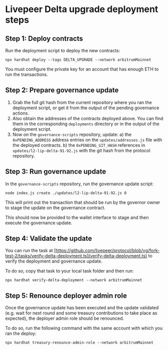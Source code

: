# Livepeer Delta upgrade deployment steps

## Step 1: Deploy contracts

Run the deployment script to deploy the new contracts:

```
npx hardhat deploy --tags DELTA_UPGRADE --network arbitrumMainnet
```

You must configure the private key for an account that has enough ETH to run the transactions.

## Step 2: Prepare governance update

1.  Grab the full git hash from the current repository where you ran the deployment script, or get it from the output of
    the pending governance actions.
2.  Also obtain the addresses of the contracts deployed above. You can find them in the corresponding `deployments` directory or
    in the output of the deployment script.
3.  Now on the `governance-scripts` repository, update:
    a) the `0xPENDING_ADDRESS` address entries on the `updates/addresses.js` file with the deployed contracts.
    b) the `0xPENDING_GIT_HASH` references in `updates/l2-lip-delta-91-92.js` with the git hash from the protocol
    repository.

## Step 3: Run governance update

In the `governance-scripts` repository, run the governance update script:

```
node index.js create ./updates/l2-lip-delta-91-92.js 0
```

This will print out the transaction that should be run by the governor owner to stage the update
on the governance contract.

This should now be provided to the wallet interface to stage and then execute the governance update.

## Step 4: Validate the update

You can run the task at
[https://github.com/livepeer/protocol/blob/vg/fork-test-2/tasks/verify-delta-deployment.ts](verify-delta-deployment.ts)
to verify the deployment and governance update.

To do so, copy that task to your local task folder and then run:

```
npx hardhat verify-delta-deployment --network arbitrumMainnet
```

## Step 5: Renounce deployer admin role

Once the governance update has been executed and the update validated (e.g. wait for next round and some treasury
contributions to take place as expected), the deployer admin role should be renounced.

To do so, run the following command with the same account with which you ran the deploy:

```
npx hardhat treasury-renounce-admin-role --network arbitrumMainnet
```
